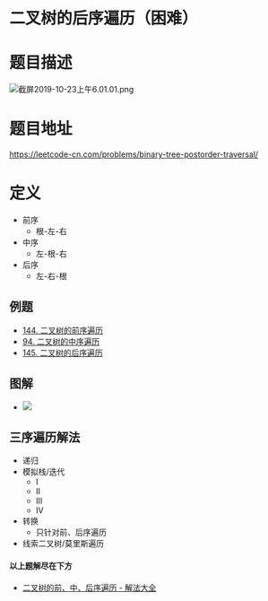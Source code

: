 #  二叉树的后序遍历（困难）
# 题目描述
![截屏2019-10-23上午6.01.01.png](https://pic.leetcode-cn.com/1b754f228e4c079b2a98d987399d4d161458d50d1982c610dd4d16d9f181d40b-%E6%88%AA%E5%B1%8F2019-10-23%E4%B8%8A%E5%8D%886.01.01.png)
# 题目地址
<https://leetcode-cn.com/problems/binary-tree-postorder-traversal/>
# 定义
+ 前序
  + 根-左-右
+ 中序
  + 左-根-右
+ 后序
  + 左-右-根
## 例题
+ [144. 二叉树的前序遍历](https://leetcode-cn.com/problems/binary-tree-preorder-traversal/)
+ [94. 二叉树的中序遍历](https://leetcode-cn.com/problems/binary-tree-inorder-traversal/)
+ [145. 二叉树的后序遍历](https://leetcode-cn.com/problems/binary-tree-postorder-traversal/)
## 图解
+ ![](https://static001.geekbang.org/resource/image/ab/16/ab103822e75b5b15c615b68560cb2416.jpg) 
## 三序遍历解法
+ 递归
+ 模拟栈/迭代
  + I
  + II
  + III
  + IV
+ 转换
  + 只针对前、后序遍历
+ 线索二叉树/莫里斯遍历
#### 以上题解尽在下方
+ [二叉树的前、中、后序遍历 - 解法大全](https://github.com/Alex660/Algorithms-and-data-structures/blob/master/demos/%E4%BA%8C%E5%8F%89%E6%A0%91%E7%9A%84%E4%B8%89%E5%BA%8F%E9%81%8D%E5%8E%86.md)
